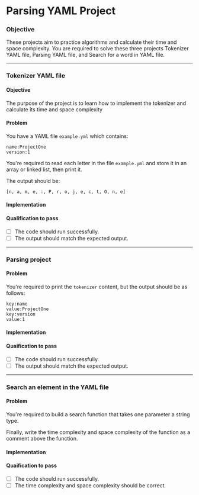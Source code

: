 # Parsing YAML Project
### Objective
These projects aim to practice algorithms and calculate their time and space complexity.
You are required to solve these three projects Tokenizer YAML file, Parsing YAML file, and Search for a word in YAML file. 
<hr>

### Tokenizer YAML file 
#### Objective 
The purpose of the project is to learn how to implement the tokenizer and calculate its time and space complexity

#### Problem
You have a YAML file `example.yml` which contains: 
```
name:ProjectOne
version:1
```
You're required to read each letter in the file `example.yml` and store it in an array or linked list, then print it. 

The output should be: 
```
[n, a, m, e, :, P, r, o, j, e, c, t, O, n, e]
```

#### Implementation
<!-- 1- Import the `java.nio.file.Path` and `java.nio.file.Files` to read a YAML file -->


#### Qualification to pass
 - [ ] The code should run successfully.
 - [ ] The output should match the expected output.

<hr>

### Parsing project
#### Problem
You're required to print the `tokenizer` content, but the output should be as follows:
```
key:name
value:ProjectOne
key:version
value:1
```

#### Implementation

#### Quaification to pass
 - [ ] The code should run successfully.
 - [ ] The output should match the expected output.

<hr>

### Search an element in the YAML file

#### Problem
You're required to build a search function that takes one parameter a string type. 

Finally, write the time complexity and space complexity of the function as a comment above the function. 

#### Implementation

#### Quaification to pass
 - [ ] The code should run successfully.
 - [ ] The time complexity and space complexity should be correct.
